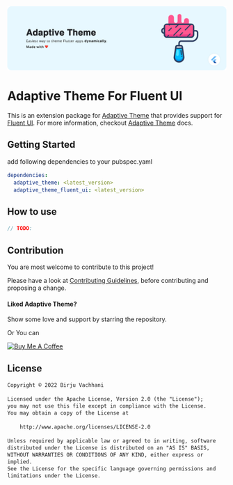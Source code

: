 ![adaptive_theme](https://github.com/BirjuVachhani/adaptive_theme/blob/main/banner.png)

# Adaptive Theme For Fluent UI

This is an extension package for [Adaptive Theme](https://pub.dev/packages/adaptive_theme) that provides support
for [Fluent UI](https://pub.dev/packages/fluent_ui). For more information,
checkout [Adaptive Theme](https://pub.dev/packages/adaptive_theme) docs.

## Getting Started

add following dependencies to your pubspec.yaml

```yaml
dependencies:
  adaptive_theme: <latest_version>
  adaptive_theme_fluent_ui: <latest_version>
```

## How to use

```dart
// TODO:
```

## Contribution

You are most welcome to contribute to this project!

Please have a look
at [Contributing Guidelines](https://github.com/BirjuVachhani/adaptive_theme/blob/main/CONTRIBUTING.md), before
contributing and proposing a change.

#### Liked Adaptive Theme?

Show some love and support by starring the repository.

Or You can

<a href="https://www.buymeacoffee.com/birjuvachhani" target="_blank"><img src="https://cdn.buymeacoffee.com/buttons/default-blue.png" alt="Buy Me A Coffee" style="height: 51px !important;width: 217px !important;" ></a>

## License

```
Copyright © 2022 Birju Vachhani

Licensed under the Apache License, Version 2.0 (the "License");
you may not use this file except in compliance with the License.
You may obtain a copy of the License at

    http://www.apache.org/licenses/LICENSE-2.0

Unless required by applicable law or agreed to in writing, software
distributed under the License is distributed on an "AS IS" BASIS,
WITHOUT WARRANTIES OR CONDITIONS OF ANY KIND, either express or implied.
See the License for the specific language governing permissions and
limitations under the License.
```
